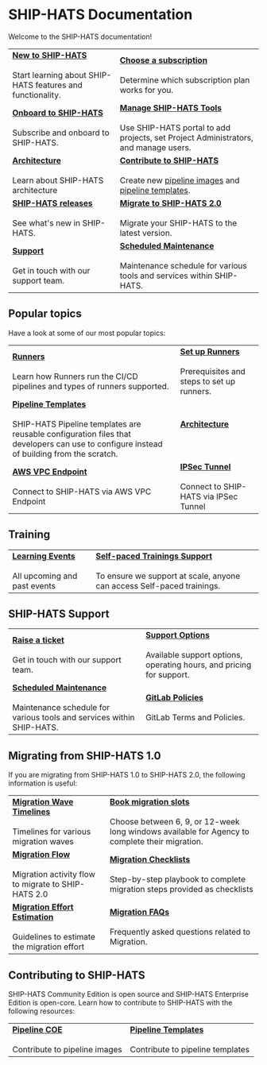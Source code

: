 # SHIP-HATS Documentation

<!--Visit https://go.gov.sg/ship-hats-docs for all SHIP-HATS documentation -->

Welcome to the SHIP-HATS documentation!

|||
|---|---|
|**[New to SHIP-HATS](https://docs.developer.tech.gov.sg/docs/ship-hats-getting-started/)**<br><br>Start learning about SHIP-HATS features and functionality.|**[Choose a subscription](https://docs.developer.tech.gov.sg/docs/ship-hats-getting-started/subscription)**<br><br>Determine which subscription plan works for you.
**[Onboard to SHIP-HATS](https://docs.developer.tech.gov.sg/docs/ship-hats-getting-started/onboard-to-ship-hats)** <br><br>Subscribe and onboard to SHIP-HATS.|**[Manage SHIP-HATS Tools](https://docs.developer.tech.gov.sg/docs/ship-hats-portal/)**<br><br>Use SHIP-HATS portal to add projects, set Project Administrators, and manage users. 
|**[Architecture](https://docs.developer.tech.gov.sg/docs/ship-hats-getting-started/architecture)**<br><br>Learn about SHIP-HATS architecture|**[Contribute to SHIP-HATS](https://docs.developer.tech.gov.sg/docs/ship-hats-getting-started/contribute)**<br><br>Create new [pipeline images](https://docs.developer.tech.gov.sg/docs/ship-hats-getting-started/pipeline-coe) and [pipeline templates](https://docs.developer.tech.gov.sg/docs/ship-hats-getting-started/pipeline-templates).
**[SHIP-HATS releases](https://docs.developer.tech.gov.sg/docs/ship-hats-whats-new/whats-new/what-s-new)**<br><br>See what's new in SHIP-HATS.|**[Migrate to SHIP-HATS 2.0](https://docs.developer.tech.gov.sg/docs/ship-hats-migration/)**<br><br>Migrate your SHIP-HATS to the latest version.|
**[Support](https://docs.developer.tech.gov.sg/docs/ship-hats-support/raise-service-request)**<br><br>Get in touch with our support team.|**[Scheduled Maintenance](https://docs.developer.tech.gov.sg/docs/ship-hats-support/maintenance-schedule)**<br><br>Maintenance schedule for various tools and services within SHIP-HATS.



## Popular topics
Have a look at some of our most popular topics:

|||
|---|---|
**[Runners](https://docs.developer.tech.gov.sg/docs/ship-hats-getting-started/runners)**<br><br>Learn how Runners run the CI/CD pipelines and types of runners supported.|**[Set up Runners](https://docs.developer.tech.gov.sg/docs/ship-hats-getting-started/gitlab-runners)**<br><br>Prerequisites and steps to set up runners.
**[Pipeline Templates](https://docs.developer.tech.gov.sg/docs/ship-hats-getting-started/pipeline-templates)**<br><br>SHIP-HATS Pipeline templates are reusable configuration files that developers can use to configure instead of building from the scratch.|**[Architecture]()**<br><br>
**[AWS VPC Endpoint](https://docs.developer.tech.gov.sg/docs/ship-hats-getting-started/aws-vpc-endpoint)**<br><br>Connect to SHIP-HATS via AWS VPC Endpoint|**[IPSec Tunnel](https://docs.developer.tech.gov.sg/docs/ship-hats-getting-started/ipsec-tunnel)**<br><br>Connect to SHIP-HATS via IPSec Tunnel

## Training

|||
|---|---|
**[Learning Events](https://docs.developer.tech.gov.sg/docs/ship-hats-getting-started/learning-events)**<br><br>All upcoming and past events|**[Self-paced Trainings Support](https://docs.developer.tech.gov.sg/docs/ship-hats-getting-started/self-paced-trainings/overview)**<br><br>To ensure we support at scale, anyone can access Self-paced trainings.

## SHIP-HATS Support

|||
|---|---|
**[Raise a ticket](https://docs.developer.tech.gov.sg/docs/ship-hats-support/raise-service-request)**<br><br>Get in touch with our support team.|**[Support Options](https://docs.developer.tech.gov.sg/docs/ship-hats-support/support)**<br><br>Available support options, operating hours, and pricing for support. 
**[Scheduled Maintenance](https://docs.developer.tech.gov.sg/docs/ship-hats-support/maintenance-schedule)**<br><br>Maintenance schedule for various tools and services within SHIP-HATS.|**[GitLab Policies](https://docs.developer.tech.gov.sg/docs/ship-hats-support/gitlab)**<br><br>GitLab Terms and Policies.

## Migrating from SHIP-HATS 1.0

If you are migrating from SHIP-HATS 1.0 to SHIP-HATS 2.0, the following information is useful:

|||
|---|---|
**[Migration Wave Timelines](https://docs.developer.tech.gov.sg/docs/ship-hats-migration/ship-hats-migration-what-to-expect)**<br><br>Timelines for various migration waves|**[Book migration slots](https://docs.developer.tech.gov.sg/docs/ship-hats-migration/book-migration-slot)**<br><br>Choose between  6, 9, or 12-week long windows available for Agency to complete their migration.
**[Migration Flow](https://docs.developer.tech.gov.sg/docs/ship-hats-migration/ship-hats-migration)**<br><br>Migration activity flow to migrate to SHIP-HATS 2.0|**[Migration Checklists](https://docs.developer.tech.gov.sg/docs/ship-hats-migration/migration-checklists)**<br><br>Step-by-step playbook to complete migration steps provided as checklists
**[Migration Effort Estimation](https://docs.developer.tech.gov.sg/docs/ship-hats-migration/effort-estimation-guidelines)**<br><br>Guidelines to estimate the migration effort|**[Migration FAQs](https://docs.developer.tech.gov.sg/docs/ship-hats-migration/faqs)**<br><br>Frequently asked questions related to Migration.


## Contributing to SHIP-HATS

SHIP-HATS Community Edition is open source and SHIP-HATS Enterprise Edition is open-core.
Learn how to contribute to SHIP-HATS with the following resources:

|||
|---|---|
**[Pipeline COE](https://docs.developer.tech.gov.sg/docs/ship-hats-getting-started/pipeline-coe)**<br><br>Contribute to pipeline images|**[Pipeline Templates](https://docs.developer.tech.gov.sg/docs/ship-hats-getting-started/pipeline-templates)**<br><br>Contribute to pipeline templates

<!--
|Document|Audience|Description|
|---|---|---|
|**[SHIP-HATS Migration](https://docs.developer.tech.gov.sg/docs/ship-hats-migration/)**|Existing users|Use this documentation to plan migration of your systems from SHIP-HATS 1.0 to SHIP-HATS 2.0.|
|**[SHIP-HATS Portal](https://docs.developer.tech.gov.sg/docs/ship-hats-portal/)**|Subscription Administrator (SA) <br><br> Project Administrator (PA)|Use this documentation to onboard to the SHIP-HATS portal, add projects, set Project Administrators, and manage users. |
|**[SHIP-HATS Tools](https://docs.developer.tech.gov.sg/docs/ship-hats-tools/)**|Tools Administrators and Developers at Agencies|Use this documentation to learn about tools integrated with SHIP-HATS|
|**[SHIP-HATS Support](https://docs.developer.tech.gov.sg/docs/ship-hats-support/)**|All|Use this documentation to understand our Support Offerings and learn about Terms & Conditions. 
-->

<!--
# SHIP-HATS 2.0 documentation

SHIP-HATS 2.0 provides you with the following documentation resources to assist you in onboarding to SHIP-HATS and get started with your CI/CD pipeline.  

|Document|Audience|Description|
|---|---|---|
|**[SHIP-HATS Migration](https://docs.developer.tech.gov.sg/docs/ship-hats-migration/)**|Existing users|Use this documentation to plan migration of your systems from SHIP-HATS 1.0 to SHIP-HATS 2.0.|
|**[Getting Started](ship-hats-overview)**|Subscription Administrator (SA)|Use this documentation to learn about SHIP-HATS, subscribe to SHIP-HATS, set yourself as a Subscription Administrator.|
|**[Portal](https://docs.developer.tech.gov.sg/docs/ship-hats-portal/#/ship-hats-portal-overview)**|Subscription Administrator (SA) <br><br> Project Administrator (PA)|Use this documentation to onboard to the SHIP-HATS portal, add projects, set Project Administrators, and manage users. |
|**[Tools](https://docs.developer.tech.gov.sg/docs/ship-hats-tools/#/)**|Tools Administrators and Developers at Agencies|Use this documentation to learn about tools integrated with SHIP-HATS|
-->

<!--
|Document|Audience|Description|
|---|---|---|
|**[Getting Started](ship-hats-overview)**|Subscription Administrator (SA)|Use this documentation to learn about SHIP-HATS, onboard to SHIP-HATS, set yourself as a Subscription Administrator|
|**[Portal](https://docs.developer.tech.gov.sg/docs/ship-hats-portal/#/)**|Subscription Administrator (SA) <br><br> Project Administrator (PA)|Use this documentation to onboard to the SHIP-HATS portal, add projects, set Project Administrators, and manage users. |
|**[Tools](https://docs.developer.tech.gov.sg/docs/ship-hats-tools/#/)**|Tools Administrators and Developers at Agencies|Use this documentation to learn about tools integrated with SHIP-HATS|
-->

<!--
### Subscription account
Learn more about SHIP-HATS account management


|Topic|Description|
|---|---|
Subscription account|Manage your account.
Authentication|Account security with two-factor authentication, set up your SSH keys, and deploy keys for secure access to your projects.
User settings|Manage your user settings, two factor authentication, and more.
User permissions|Learn what each role in a project can do.
-->